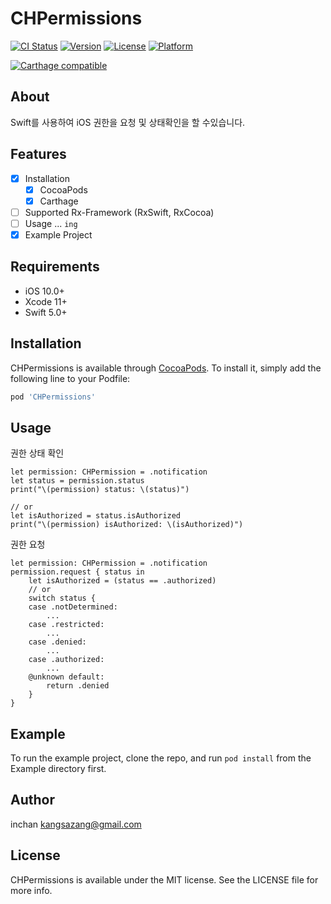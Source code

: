 # CHPermissions

[![CI Status](https://img.shields.io/travis/enliple-kay/CHPermissions.svg?style=flat)](https://travis-ci.org/enliple-kay/CHPermissions)
[![Version](https://img.shields.io/cocoapods/v/CHPermissions.svg?style=flat)](https://cocoapods.org/pods/CHPermissions)
[![License](https://img.shields.io/cocoapods/l/CHPermissions.svg?style=flat)](https://cocoapods.org/pods/CHPermissions)
[![Platform](https://img.shields.io/cocoapods/p/CHPermissions.svg?style=flat)](https://cocoapods.org/pods/CHPermissions)

[![Carthage compatible](https://img.shields.io/badge/Carthage-compatible-4BC51D.svg?style=flat)](https://github.com/Carthage/Carthage)

## About

Swift를 사용하여 iOS 권한을 요청 및 상태확인을 할 수있습니다.

## Features

- [x] Installation
    - [x] CocoaPods 
    - [x] Carthage
- [ ] Supported Rx-Framework (RxSwift, RxCocoa)
- [ ] Usage ... `ing`
- [x] Example Project

## Requirements

- iOS 10.0+
- Xcode 11+
- Swift 5.0+

## Installation

CHPermissions is available through [CocoaPods](https://cocoapods.org). To install
it, simply add the following line to your Podfile:

```ruby
pod 'CHPermissions'
```

## Usage

권한 상태 확인  

    let permission: CHPermission = .notification
    let status = permission.status
    print("\(permission) status: \(status)")

    // or
    let isAuthorized = status.isAuthorized
    print("\(permission) isAuthorized: \(isAuthorized)")

권한 요청  

    let permission: CHPermission = .notification 
    permission.request { status in          
        let isAuthorized = (status == .authorized)  
        // or 
        switch status {
        case .notDetermined:
            ... 
        case .restricted:
            ...
        case .denied:
            ... 
        case .authorized:
            ... 
        @unknown default:
            return .denied
        }
    }

## Example

To run the example project, clone the repo, and run `pod install` from the Example directory first.

## Author

inchan kangsazang@gmail.com

## License

CHPermissions is available under the MIT license. See the LICENSE file for more info.
